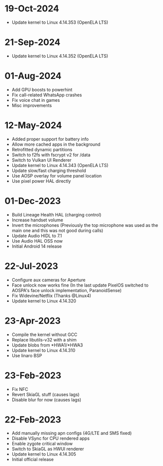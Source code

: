 # 19-Oct-2024
- Update kernel to Linux 4.14.353 (OpenELA LTS)

# 21-Sep-2024
- Update kernel to Linux 4.14.352 (OpenELA LTS)

# 01-Aug-2024
- Add GPU boosts to powerhint
- Fix call-related WhatsApp crashes
- Fix voice chat in games
- Misc improvements

# 12-May-2024
- Added proper support for battery info
- Allow more cached apps in the background
- Retrofitted dynamic partitions
- Switch to f2fs with fscrypt v2 for /data
- Switch to Vulkan UI Renderer
- Update kernel to Linux 4.14.343 (OpenELA LTS)
- Update slow/fast charging threshold
- Use AOSP overlay for volume panel location
- Use pixel power HAL directly

# 01-Dec-2023
- Build Lineage Health HAL (charging control)
- Increase handset volume
- Invert the microphones (Previously the top microphone was used as the main one and this was not good during calls)
- Update Audio HIDL to 7.1
- Use Audio HAL OSS now
- Initial Android 14 release

# 22-Jul-2023
- Configure aux cameras for Aperture
- Face unlock now works fine (In the last update PixelOS switched to AOSPA's face unlock implementation, ParanoidSense)
- Fix Widevine/Netflix (Thanks @Linux4)
- Update kernel to Linux 4.14.320

# 23-Apr-2023
- Compile the kernel without GCC
- Replace libutils-v32 with a shim
- Update blobs from *HWA1/*HWA3
- Update kernel to Linux 4.14.310
- Use linaro BSP

# 23-Feb-2023
- Fix NFC
- Revert SkiaGL stuff (causes lags)
- Disable blur for now (causes lags)

# 22-Feb-2023
- Add manually missing apn configs (4G/LTE and SMS fixed)
- Disable VSync for CPU rendered apps
- Enable zygote critical window 
- Switch to SkiaGL as HWUI renderer
- Update kernel to Linux 4.14.305
- Initial official release

